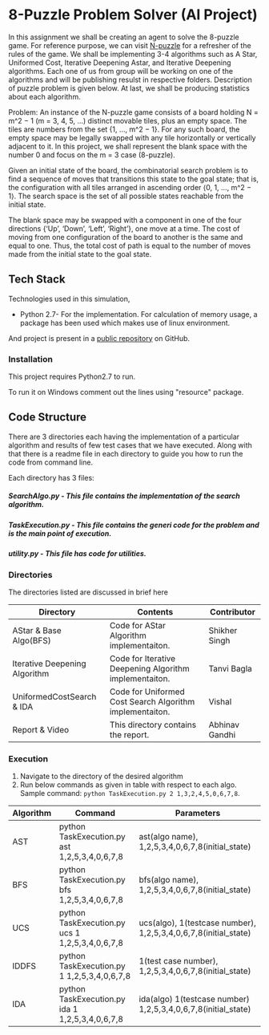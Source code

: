 # 8-Puzzle Problem Solver (AI Project)

In this assignment we shall be creating an agent to solve the 8-puzzle game. For reference purpose, we can visit [N-puzzle] for a refresher of the rules of the game. We shall be implementing 3-4 algorithms such as A Star, Uniformed Cost, Iterative Deepening Astar, and Iterative Deepening algorithms. Each one of us from group will be working on one of the algorithms and will be publishing resulst in respective folders. Description of puzzle problem is given below. At last, we shall be producing statistics about each algorithm.

Problem: An instance of the N-puzzle game consists of a board holding N = m^2 − 1 (m = 3, 4, 5, ...) distinct movable tiles, plus an empty space. The tiles are numbers from the set {1, …, m^2 − 1}. For any such board, the empty space may be legally swapped with any tile horizontally or vertically adjacent to it. In this project, we shall represent the blank space with the number 0 and focus on the m = 3 case (8-puzzle).

Given an initial state of the board, the combinatorial search problem is to find a sequence of moves that transitions this state to the goal state; that is, the configuration with all tiles arranged in ascending order ⟨0, 1, …, m^2 − 1⟩. The search space is the set of all possible states reachable from the initial state.

The blank space may be swapped with a component in one of the four directions {‘Up’, ‘Down’, ‘Left’, ‘Right’}, one move at a time. The cost of moving from one configuration of the board to another is the same and equal to one. Thus, the total cost of path is equal to the number of moves made from the initial state to the goal state.


## Tech Stack
Technologies used in this simulation,

* Python 2.7- For the implementation. For calculation of memory usage, a package has been used which makes use of linux environment.

And project is present in a [public repository][repo] on GitHub.

### Installation

This project requires Python2.7 to run.

To run it on Windows comment out the lines using "resource" package.
## Code Structure
There are 3 directories each having the implementation of a particular algorithm and results of few test cases that we have executed. Along with that there is a readme file in each directory to guide you how to run the code from command line.

Each directory has 3 files:
##### SearchAlgo.py - This file contains the implementation of the search algorithm.
##### TaskExecution.py - This file contains the generi code for the problem and is the main point of execution.
##### utility.py - This file has code for utilities.

### Directories
The directories listed are discussed in brief here

| Directory | Contents | Contributor |
| ------ | ------ | ------ |
|  AStar & Base Algo(BFS) | Code for AStar Algorithm implementaiton.| Shikher Singh
|  Iterative Deepening Algorithm  | Code for Iterative Deepening Algorithm implementaiton.| Tanvi Bagla
|  UniformedCostSearch & IDA | Code for Uniformed Cost Search Algorithm implementaiton.| Vishal
|  Report & Video | This directory contains the report.| Abhinav Gandhi

### Execution
1. Navigate to the directory of the desired algorithm 
2. Run below commands as given in table with respect to each algo.
    Sample command: `python TaskExecution.py 2 1,3,2,4,5,0,6,7,8`.

| Algorithm | Command | Parameters |
| ------ | ------ | ------ |
| AST | python TaskExecution.py ast 1,2,5,3,4,0,6,7,8 | ast(algo name), 1,2,5,3,4,0,6,7,8(initial_state) |
| BFS | python TaskExecution.py bfs 1,2,5,3,4,0,6,7,8 | bfs(algo name), 1,2,5,3,4,0,6,7,8(initial_state) |
| UCS |python TaskExecution.py ucs 1 1,2,5,3,4,0,6,7,8 | ucs(algo), 1(testcase number), 1,2,5,3,4,0,6,7,8(initial_state) |
| IDDFS | python TaskExecution.py 1 1,2,5,3,4,0,6,7,8 | 1(test case number), 1,2,5,3,4,0,6,7,8(initial_state) |
| IDA | python TaskExecution.py ida 1 1,2,5,3,4,0,6,7,8 | ida(algo) 1(testcase number) 1,2,5,3,4,0,6,7,8(initial_state) |





[//]: # (These are reference links used in the body of this note and get stripped out when the markdown processor does its job. There is no need to format nicely because it shouldn't be seen.)


   [repo]: <https://github.com/singh0021/AI_Project>
   [N-puzzle]: <http:mypuzzle.org/sliding>
   

